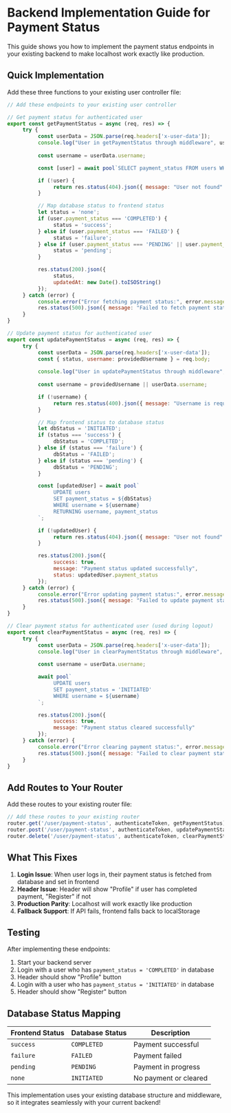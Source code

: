 # Backend Implementation Guide for Payment Status

This guide shows you how to implement the payment status endpoints in your existing backend to make localhost work exactly like production.

## Quick Implementation

Add these three functions to your existing user controller file:

```javascript
// Add these endpoints to your existing user controller

// Get payment status for authenticated user
export const getPaymentStatus = async (req, res) => {
     try {
          const userData = JSON.parse(req.headers['x-user-data']);
          console.log("User in getPaymentStatus through middleware", userData);
          
          const username = userData.username;

          const [user] = await pool`SELECT payment_status FROM users WHERE username = ${username}`;

          if (!user) {
               return res.status(404).json({ message: "User not found" });
          }

          // Map database status to frontend status
          let status = 'none';
          if (user.payment_status === 'COMPLETED') {
               status = 'success';
          } else if (user.payment_status === 'FAILED') {
               status = 'failure';
          } else if (user.payment_status === 'PENDING' || user.payment_status === 'INITIATED') {
               status = 'pending';
          }

          res.status(200).json({ 
               status,
               updatedAt: new Date().toISOString()
          });
     } catch (error) {
          console.error("Error fetching payment status:", error.message);
          res.status(500).json({ message: "Failed to fetch payment status" });
     }
}

// Update payment status for authenticated user
export const updatePaymentStatus = async (req, res) => {
     try {
          const userData = JSON.parse(req.headers['x-user-data']);
          const { status, username: providedUsername } = req.body;
          
          console.log("User in updatePaymentStatus through middleware", userData);
          
          const username = providedUsername || userData.username;

          if (!username) {
               return res.status(400).json({ message: "Username is required" });
          }

          // Map frontend status to database status
          let dbStatus = 'INITIATED';
          if (status === 'success') {
               dbStatus = 'COMPLETED';
          } else if (status === 'failure') {
               dbStatus = 'FAILED';
          } else if (status === 'pending') {
               dbStatus = 'PENDING';
          }

          const [updatedUser] = await pool`
               UPDATE users 
               SET payment_status = ${dbStatus}
               WHERE username = ${username}
               RETURNING username, payment_status
          `;

          if (!updatedUser) {
               return res.status(404).json({ message: "User not found" });
          }

          res.status(200).json({ 
               success: true,
               message: "Payment status updated successfully",
               status: updatedUser.payment_status
          });
     } catch (error) {
          console.error("Error updating payment status:", error.message);
          res.status(500).json({ message: "Failed to update payment status" });
     }
}

// Clear payment status for authenticated user (used during logout)
export const clearPaymentStatus = async (req, res) => {
     try {
          const userData = JSON.parse(req.headers['x-user-data']);
          console.log("User in clearPaymentStatus through middleware", userData);
          
          const username = userData.username;

          await pool`
               UPDATE users 
               SET payment_status = 'INITIATED'
               WHERE username = ${username}
          `;

          res.status(200).json({ 
               success: true,
               message: "Payment status cleared successfully"
          });
     } catch (error) {
          console.error("Error clearing payment status:", error.message);
          res.status(500).json({ message: "Failed to clear payment status" });
     }
}
```

## Add Routes to Your Router

Add these routes to your existing router file:

```javascript
// Add these routes to your existing router
router.get('/user/payment-status', authenticateToken, getPaymentStatus);
router.post('/user/payment-status', authenticateToken, updatePaymentStatus);
router.delete('/user/payment-status', authenticateToken, clearPaymentStatus);
```

## What This Fixes

1. **Login Issue**: When user logs in, their payment status is fetched from database and set in frontend
2. **Header Issue**: Header will show "Profile" if user has completed payment, "Register" if not
3. **Production Parity**: Localhost will work exactly like production
4. **Fallback Support**: If API fails, frontend falls back to localStorage

## Testing

After implementing these endpoints:

1. Start your backend server
2. Login with a user who has `payment_status = 'COMPLETED'` in database
3. Header should show "Profile" button
4. Login with a user who has `payment_status = 'INITIATED'` in database  
5. Header should show "Register" button

## Database Status Mapping

| Frontend Status | Database Status | Description |
|----------------|-----------------|-------------|
| `success` | `COMPLETED` | Payment successful |
| `failure` | `FAILED` | Payment failed |
| `pending` | `PENDING` | Payment in progress |
| `none` | `INITIATED` | No payment or cleared |

This implementation uses your existing database structure and middleware, so it integrates seamlessly with your current backend!
